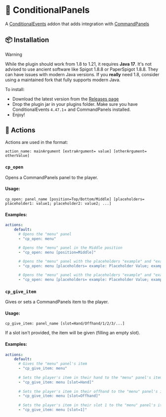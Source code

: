 # 📖 ConditionalPanels

A [ConditionalEvents](https://modrinth.com/plugin/conditionalevents) addon that adds integration with [CommandPanels](https://commandpanels.net/)

## 📦 Installation

> [!WARNING]
> While the plugin should work from 1.8 to 1.21, it requires **Java 17**.
> It's not advised to use ancient software like Spigot 1.8.8 or PaperSpigot 1.8.8. They can have issues with modern Java versions.
> If you **really** need 1.8, consider using a maintained fork that fully supports modern Java.

To install:
* Download the latest version from the [Releases page](https://github.com/Amgelo563/ConditionalPanels/releases/latest)
* Drop the plugin jar in your plugins folder. Make sure you have ConditionalEvents `4.47.1`+ and CommandPanels installed.
* Enjoy!

## 🚀 Actions

Actions are used in the format:
```
action_name: mainArgument [extraArgument= value] [otherArgument= otherValue]
```

### `cp_open`
Opens a CommandPanels panel to the player.

#### Usage:
```
cp_open: panel_name [position=Top/Bottom/Middle] [placeholders= placeholder1: value1; placeholder2: value2; ...]
```

#### Examples:
```yaml
actions:
    default:
      # Opens the "menu" panel
      - "cp_open: menu"

      # Opens the "menu" panel in the Middle position
      - "cp_open: menu [position=Middle]"
        
      # Opens the "menu" panel with the placeholders "example" and "example2"
      - "cp_open: menu [placeholders= example: Placeholder Value; example2: Other placeholder]"

      # Opens the "menu" panel with the placeholders "example" and "example2", in the Middle position
      - "cp_open: menu [placeholders= example: Placeholder Value; example2: Other placeholder] [position=Middle]"
```

### `cp_give_item`
Gives or sets a CommandPanels item to the player.

#### Usage:
```
cp_give_item: panel_name [slot=Hand/Offhand/1/2/3/...]
```

If a slot isn't provided, the item will be given (filling an empty slot).

#### Examples:
```yaml
actions:
    default:
      # Gives the "menu" panel's item
      - "cp_give_item: menu"
        
      # Sets the player's item in their hand to the "menu" panel's item
      - "cp_give_item: menu [slot=Hand]"
        
      # Sets the player's item in their offhand to the "menu" panel's item
      - "cp_give_item: menu [slot=Offhand]"
        
      # Sets the player's item in their slot 1 to the "menu" panel's item
      - "cp_give_item: menu [slot=1]" 
```
